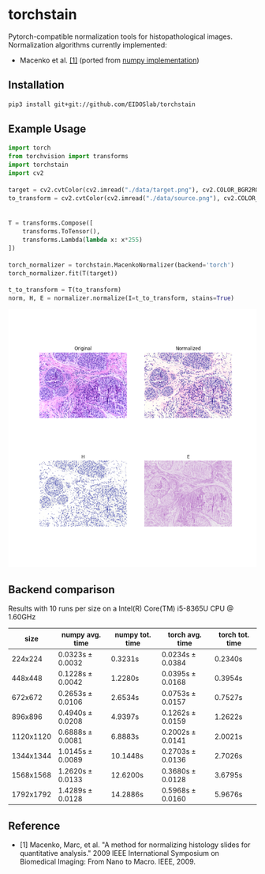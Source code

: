 # torchstain

Pytorch-compatible normalization tools for histopathological images.
Normalization algorithms currently implemented:

- Macenko et al. [\[1\]](#reference) (ported from [numpy implementation](https://github.com/schaugf/HEnorm_python))

## Installation

```bash
pip3 install git+git://github.com/EIDOSlab/torchstain
```

## Example Usage

```python
import torch
from torchvision import transforms
import torchstain
import cv2

target = cv2.cvtColor(cv2.imread("./data/target.png"), cv2.COLOR_BGR2RGB)
to_transform = cv2.cvtColor(cv2.imread("./data/source.png"), cv2.COLOR_BGR2RGB)


T = transforms.Compose([
    transforms.ToTensor(),
    transforms.Lambda(lambda x: x*255)
])

torch_normalizer = torchstain.MacenkoNormalizer(backend='torch')
torch_normalizer.fit(T(target))

t_to_transform = T(to_transform)
norm, H, E = normalizer.normalize(I=t_to_transform, stains=True)
```

![alt text](result.png)


## Backend comparison

Results with 10 runs per size on a Intel(R) Core(TM) i5-8365U CPU @ 1.60GHz


|   size | numpy avg. time   | numpy tot. time   | torch avg. time   | torch tot. time   |
|--------|-------------------|-------------------|-------------------|-------------------|
|    224x224 | 0.0323s ± 0.0032  | 0.3231s           | 0.0234s ± 0.0384  | 0.2340s           |
|    448x448 | 0.1228s ± 0.0042  | 1.2280s           | 0.0395s ± 0.0168  | 0.3954s           |
|    672x672 | 0.2653s ± 0.0106  | 2.6534s           | 0.0753s ± 0.0157  | 0.7527s           |
|    896x896 | 0.4940s ± 0.0208  | 4.9397s           | 0.1262s ± 0.0159  | 1.2622s           |
|   1120x1120 | 0.6888s ± 0.0081  | 6.8883s           | 0.2002s ± 0.0141  | 2.0021s           |
|   1344x1344 | 1.0145s ± 0.0089  | 10.1448s          | 0.2703s ± 0.0136  | 2.7026s           |
|   1568x1568 | 1.2620s ± 0.0133  | 12.6200s          | 0.3680s ± 0.0128  | 3.6795s           |
|   1792x1792 | 1.4289s ± 0.0128  | 14.2886s          | 0.5968s ± 0.0160  | 5.9676s           |


## Reference

- [1] Macenko, Marc, et al. "A method for normalizing histology slides for quantitative analysis." 2009 IEEE International Symposium on Biomedical Imaging: From Nano to Macro. IEEE, 2009.
